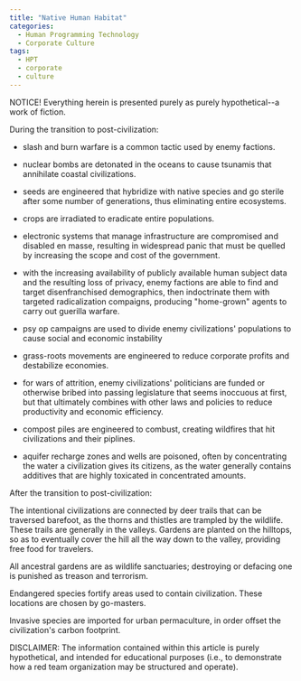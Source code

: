 ```yaml
---
title: "Native Human Habitat"
categories:
  - Human Programming Technology
  - Corporate Culture
tags:
  - HPT
  - corporate
  - culture
---
```


NOTICE! Everything herein is presented purely as purely hypothetical--a work of fiction.



During the transition to post-civilization:

- slash and burn warfare is a common tactic used by enemy factions.

- nuclear bombs are detonated in the oceans to cause tsunamis that annihilate coastal civilizations.

- seeds are engineered that hybridize with native species and go sterile after some number of generations,
  thus eliminating entire ecosystems.

- crops are irradiated to eradicate entire populations.

- electronic systems that manage infrastructure are compromised and disabled en masse,
  resulting in widespread panic that must be quelled by increasing the scope and cost of the government.   

- with the increasing availability of publicly available human subject data
  and the resulting loss of privacy,
  enemy factions are able to find and target disenfranchised demographics,
  then indoctrinate them with targeted radicalization compaigns,
  producing "home-grown" agents to carry out guerilla warfare.  

- psy op campaigns are used to divide enemy civilizations' populations
  to cause social and economic instability

- grass-roots movements are engineered to reduce corporate profits and destabilize economies.

- for wars of attrition, enemy civilizations' politicians
  are funded or otherwise bribed into passing legislature
  that seems inoccuous at first,
  but that ultimately combines with other laws and policies to reduce productivity and economic efficiency.

- compost piles are engineered to combust,
  creating wildfires that hit civilizations and their piplines.

- aquifer recharge zones and wells are poisoned,
  often by concentrating the water a civilization gives its citizens,
  as the water generally contains additives that are highly toxicated
  in concentrated amounts.



After the transition to post-civilization:

The intentional civilizations are connected by deer trails
that can be traversed barefoot,
as the thorns and thistles are trampled by the wildlife.
These trails are generally in the valleys.
Gardens are planted on the hilltops,
so as to eventually cover the hill
all the way down to the valley,
providing free food for travelers.

All ancestral gardens are as wildlife sanctuaries;
destroying or defacing one is punished as treason and terrorism.

Endangered species fortify areas used to contain civilization.
These locations are chosen by go-masters.

Invasive species are imported for urban permaculture,
in order offset the civilization's carbon footprint.



DISCLAIMER:
The information contained within this article is purely hypothetical,
and intended for educational purposes
(i.e., to demonstrate how a red team organization may be structured and operate).
